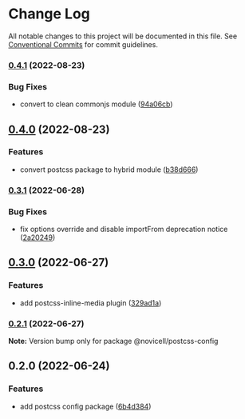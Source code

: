 # Change Log

All notable changes to this project will be documented in this file.
See [Conventional Commits](https://conventionalcommits.org) for commit guidelines.

### [0.4.1](https://github.com/Novicell/frontend-packages/compare/@novicell/postcss-config@0.4.0...@novicell/postcss-config@0.4.1) (2022-08-23)


### Bug Fixes

* convert to clean commonjs module ([94a06cb](https://github.com/Novicell/frontend-packages/commit/94a06cb8df8d1fa7a8993a59700a6d994902289e))



## [0.4.0](https://github.com/Novicell/frontend-packages/compare/@novicell/postcss-config@0.3.1...@novicell/postcss-config@0.4.0) (2022-08-23)


### Features

* convert postcss package to hybrid module ([b38d666](https://github.com/Novicell/frontend-packages/commit/b38d666bd2de832a3d2cab96c74a7a03db5e558d))



### [0.3.1](https://github.com/Novicell/frontend-packages/compare/@novicell/postcss-config@0.3.0...@novicell/postcss-config@0.3.1) (2022-06-28)


### Bug Fixes

* fix options override and disable importFrom deprecation notice ([2a20249](https://github.com/Novicell/frontend-packages/commit/2a20249dfac492960dfcec694a96d1e5431b2c7d))



## [0.3.0](https://github.com/Novicell/frontend-packages/compare/@novicell/postcss-config@0.2.1...@novicell/postcss-config@0.3.0) (2022-06-27)


### Features

* add postcss-inline-media plugin ([329ad1a](https://github.com/Novicell/frontend-packages/commit/329ad1aaad5432b9f7072f10e3ac1ed1d790fd20))



### [0.2.1](https://github.com/Novicell/frontend-packages/compare/@novicell/postcss-config@0.2.0...@novicell/postcss-config@0.2.1) (2022-06-27)

**Note:** Version bump only for package @novicell/postcss-config





## 0.2.0 (2022-06-24)


### Features

* add postcss config package ([6b4d384](https://github.com/Novicell/frontend-packages/commit/6b4d3847823b38a9d10a899a43761133703d84d4))

